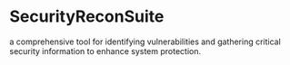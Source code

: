 # SecurityReconSuite
a comprehensive tool for identifying vulnerabilities and gathering critical security information to enhance system protection.
